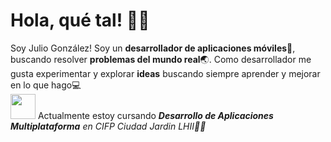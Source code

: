<!-- Saludo -->
# Hola, qué tal! :wave::smiley:

<!--Introducción -->
Soy Julio González! Soy un **desarrollador de aplicaciones móviles**:iphone:, buscando resolver **problemas del mundo real**:earth_asia:. Como desarrollador me gusta experimentar y explorar **ideas** buscando siempre aprender y mejorar en lo que hago:computer:
<br>
<img src="https://media0.giphy.com/media/v1.Y2lkPTc5MGI3NjExbHN5d3l5cWlrZ2FnNTBjd2hjZzM3YmhocmRkaHp4OG92cTRreHBpeCZlcD12MV9pbnRlcm5hbF9naWZfYnlfaWQmY3Q9Zw/c0vY2peUr4QbgDvcmZ/giphy.webp" width="40"> Actualmente estoy cursando <em><b>Desarrollo de Aplicaciones Multiplataforma</b> en CIFP Ciudad Jardin LHII:technologist:</em>
